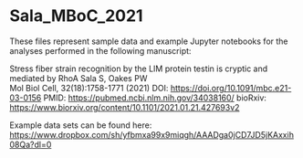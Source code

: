 # Sala_MBoC_2021

These files represent sample data and example Jupyter notebooks for the analyses performed in the following manuscript:

Stress fiber strain recognition by the LIM protein testin is cryptic and mediated by RhoA
Sala S, Oakes PW<br>
Mol Biol Cell, 32(18):1758-1771 (2021)
DOI: https://doi.org/10.1091/mbc.e21-03-0156
PMID: https://pubmed.ncbi.nlm.nih.gov/34038160/
bioRxiv: https://www.biorxiv.org/content/10.1101/2021.01.21.427693v2

Example data sets can be found here:
https://www.dropbox.com/sh/yfbmxa99x9miqgh/AAADga0jCD7JD5jKAxxih08Qa?dl=0
